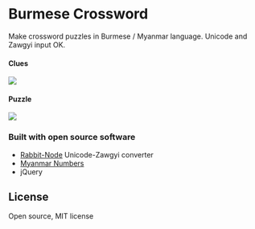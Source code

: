 # Burmese Crossword

Make crossword puzzles in Burmese / Myanmar language. Unicode and Zawgyi input OK.

#### Clues

<img src="http://i.imgur.com/jRz6FRM.png"/>

#### Puzzle

<img src="http://i.imgur.com/vbna0oU.png"/>

### Built with open source software

* <a href="https://github.com/Rabbit-Converter/Rabbit-Node">Rabbit-Node</a> Unicode-Zawgyi converter
* <a href="https://github.com/mapmeld/myanmar-numbers-js">Myanmar Numbers</a>
* jQuery

## License

Open source, MIT license
